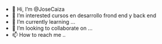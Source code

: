 - 👋 Hi, I’m @JoseCaiza
- 👀 I’m interested cursos en desarrollo frond end y back end
- 🌱 I’m currently learning ...
- 💞️ I’m looking to collaborate on ...
- 📫 How to reach me ..

<!---
JoseCaiza/JoseCaiza is a ✨ special ✨ repository because its `README.md` (this file) appears on your GitHub profile.
You can click the Preview link to take a look at your changes.
--->
